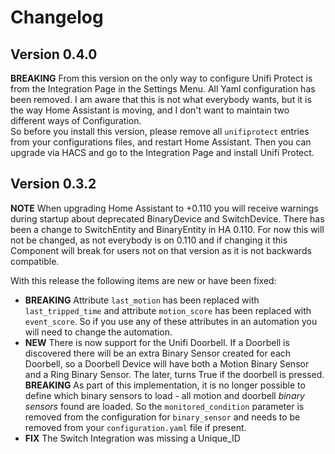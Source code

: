 # Changelog

## Version 0.4.0

**BREAKING** From this version on the only way to configure Unifi Protect is from the Integration Page in the Settings Menu. All Yaml configuration has been removed. I am aware that this is not what everybody wants, but it is the way Home Assistant is moving, and I don't want to maintain two different ways of Configuration.<br>
So before you install this version, please remove all `unifiprotect` entries from your configurations files, and restart Home Assistant. Then you can upgrade via HACS and go to the Integration Page and install Unifi Protect.


## Version 0.3.2

**NOTE** When upgrading Home Assistant to +0.110 you will receive warnings during startup about deprecated BinaryDevice and SwitchDevice. There has been a change to SwitchEntity and BinaryEntity in HA 0.110. For now this will not be changed, as not everybody is on 0.110 and if changing it this Component will break for users not on that version as it is not backwards compatible.

With this release the following items are new or have been fixed:

* **BREAKING** Attribute `last_motion` has been replaced with `last_tripped_time` and attribute `motion_score` has been replaced with `event_score`. So if you use any of these attributes in an automation you will need to change the automation.
* **NEW** There is now support for the Unifi Doorbell. If a Doorbell is discovered there will be an extra Binary Sensor created for each Doorbell, so a Doorbell Device will have both a Motion Binary Sensor and a Ring Binary Sensor. The later, turns True if the doorbell is pressed.<br>
**BREAKING** As part of this implementation, it is no longer possible to define which binary sensors to load - all motion and doorbell *binary sensors* found are loaded. So the `monitored_condition` parameter is removed from the configuration for `binary_sensor` and needs to be removed from your `configuration.yaml` file if present.
* **FIX** The Switch Integration was missing a Unique_ID

